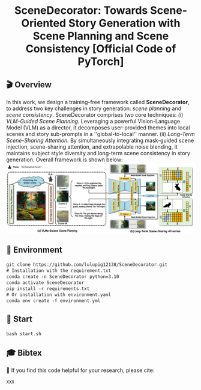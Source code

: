 <div align="center">
<h1>
SceneDecorator: Towards Scene-Oriented Story Generation with Scene Planning and Scene Consistency [Official Code of PyTorch]
</h1>


<!-- <p align="center">
    <span>
        <a href="" target="_blank"> 
        <img src='' alt='Paper PDF'></a> &emsp;  &emsp; 
    </span>
    <span> 
        <a href='' target="_blank">
        <img src='' alt='Project Page'></a>  &emsp;  &emsp;
    </span>
    <span> 
        <a href='' target="_blank"> 
        <img src='' alt='Hugging Face'></a> &emsp;  &emsp;
    </span>
</p> -->


</div>


## 🎬 Overview
In this work, we design a training-free framework called <b>SceneDecorator</b>, to address two key challenges in story generation: <i>scene planning</i> and <i>scene consistency</i>. SceneDecorator comprises two core techniques: (i) <i>VLM-Guided Scene Planning.</i> Leveraging a powerful Vision-Language Model (VLM) as a director, it decomposes user-provided themes into local scenes and story sub-prompts in a ''global-to-local'' manner. (ii) <i>Long-Term Scene-Sharing Attention.</i> By simultaneously integrating mask-guided scene injection, scene-sharing attention, and extrapolable noise blending, it maintains subject style diversity and long-term scene consistency in story generation.
Overall framework is shown below:
![Overall Framework](assets/overall_pipeline.png)

## 🔧 Environment
```
git clone https://github.com/lulupig12138/SceneDecorator.git
# Installation with the requirement.txt
conda create -n SceneDecorator python=3.10
conda activate SceneDecorator
pip install -r requirements.txt
# Or installation with environment.yaml
conda env create -f environment.yml
```

## 🚀 Start
```
bash start.sh
```


## 🎓 Bibtex
🤗 If you find this code helpful for your research, please cite:
```
XXX
```